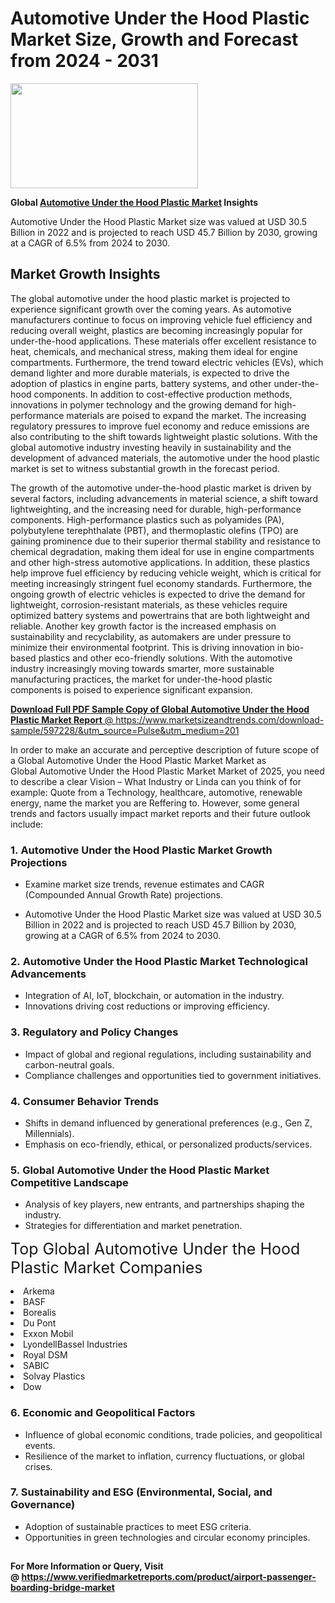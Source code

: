 <H1>Automotive Under the Hood Plastic Market Size, Growth and Forecast from 2024 - 2031</H1><img class="aligncenter size-medium wp-image-584254" src="https://thirdeyenews.in/wp-content/uploads/2024/09/Global-Market-Research-300x168.jpeg" alt="" width="300" height="168" /><p><strong>Global&nbsp;<a href="https://www.marketsizeandtrends.com/download-sample/597228/&amp;utm_source=Pulse&amp;utm_medium=201">Automotive Under the Hood Plastic Market</a> Insights</strong></p><p>Automotive Under the Hood Plastic Market size was valued at USD 30.5 Billion in 2022 and is projected to reach USD 45.7 Billion by 2030, growing at a CAGR of 6.5% from 2024 to 2030.</p><p><h2>Market Growth Insights</h2> <p>The global automotive under the hood plastic market is projected to experience significant growth over the coming years. As automotive manufacturers continue to focus on improving vehicle fuel efficiency and reducing overall weight, plastics are becoming increasingly popular for under-the-hood applications. These materials offer excellent resistance to heat, chemicals, and mechanical stress, making them ideal for engine compartments. Furthermore, the trend toward electric vehicles (EVs), which demand lighter and more durable materials, is expected to drive the adoption of plastics in engine parts, battery systems, and other under-the-hood components. In addition to cost-effective production methods, innovations in polymer technology and the growing demand for high-performance materials are poised to expand the market. The increasing regulatory pressures to improve fuel economy and reduce emissions are also contributing to the shift towards lightweight plastic solutions. With the global automotive industry investing heavily in sustainability and the development of advanced materials, the automotive under the hood plastic market is set to witness substantial growth in the forecast period.</p> <p><a href="#"></a></p> <p>The growth of the automotive under-the-hood plastic market is driven by several factors, including advancements in material science, a shift toward lightweighting, and the increasing need for durable, high-performance components. High-performance plastics such as polyamides (PA), polybutylene terephthalate (PBT), and thermoplastic olefins (TPO) are gaining prominence due to their superior thermal stability and resistance to chemical degradation, making them ideal for use in engine compartments and other high-stress automotive applications. In addition, these plastics help improve fuel efficiency by reducing vehicle weight, which is critical for meeting increasingly stringent fuel economy standards. Furthermore, the ongoing growth of electric vehicles is expected to drive the demand for lightweight, corrosion-resistant materials, as these vehicles require optimized battery systems and powertrains that are both lightweight and reliable. Another key growth factor is the increased emphasis on sustainability and recyclability, as automakers are under pressure to minimize their environmental footprint. This is driving innovation in bio-based plastics and other eco-friendly solutions. With the automotive industry increasingly moving towards smarter, more sustainable manufacturing practices, the market for under-the-hood plastic components is poised to experience significant expansion.</p> <p><a href="#"></p><p><span class=""><strong>Download Full PDF Sample Copy of Global Automotive Under the Hood Plastic Market Report</strong> @ <a href="https://www.marketsizeandtrends.com/download-sample/597228/&amp;utm_source=Pulse&amp;utm_medium=201" target="_blank">https://www.marketsizeandtrends.com/download-sample/597228/&amp;utm_source=Pulse&amp;utm_medium=201</a></span></p><p>In order to make an accurate and perceptive description of future scope of a Global&nbsp;Automotive Under the Hood Plastic Market Market as Global&nbsp;Automotive Under the Hood Plastic Market Market of 2025, you need to describe a clear Vision &ndash; What Industry or Linda can you think of for example: Quote from a Technology, healthcare, automotive, renewable energy, name the market you are Reffering to. However, some general trends and factors usually impact market reports and their future outlook include:</p><h3>1.&nbsp;<strong>Automotive Under the Hood Plastic Market Growth Projections</strong></h3><ul><li>Examine market size trends, revenue estimates and CAGR (Compounded Annual Growth Rate) projections.</li><li><p>Automotive Under the Hood Plastic Market size was valued at USD 30.5 Billion in 2022 and is projected to reach USD 45.7 Billion by 2030, growing at a CAGR of 6.5% from 2024 to 2030.</p></li></ul><h3>2.&nbsp;<strong>Automotive Under the Hood Plastic Market Technological Advancements</strong></h3><ul><li>Integration of AI, IoT, blockchain, or automation in the industry.</li><li>Innovations driving cost reductions or improving efficiency.</li></ul><h3>3.&nbsp;<strong>Regulatory and Policy Changes</strong></h3><ul><li>Impact of global and regional regulations, including sustainability and carbon-neutral goals.</li><li>Compliance challenges and opportunities tied to government initiatives.</li></ul><h3>4.&nbsp;<strong>Consumer Behavior Trends</strong></h3><ul><li>Shifts in demand influenced by generational preferences (e.g., Gen Z, Millennials).</li><li>Emphasis on eco-friendly, ethical, or personalized products/services.</li></ul><h3>5.&nbsp;<strong>Global Automotive Under the Hood Plastic Market Competitive Landscape</strong></h3><ul><li>Analysis of key players, new entrants, and partnerships shaping the industry.</li><li>Strategies for differentiation and market penetration.</li></ul><p data-pm-slice="1 1 []"><span style="color: inherit; font-family: inherit; font-size: 25px;">Top Global Automotive Under the Hood Plastic Market Companies</span></p><div class="" data-test-id=""><p><li>Arkema</li><li> BASF</li><li> Borealis</li><li> Du Pont</li><li> Exxon Mobil</li><li> LyondellBassel Industries</li><li> Royal DSM</li><li> SABIC</li><li> Solvay Plastics</li><li> Dow</li></p></div><h3>6.&nbsp;<strong>Economic and Geopolitical Factors</strong></h3><ul><li>Influence of global economic conditions, trade policies, and geopolitical events.</li><li>Resilience of the market to inflation, currency fluctuations, or global crises.</li></ul><h3>7.&nbsp;<strong>Sustainability and ESG (Environmental, Social, and Governance)</strong></h3><ul><li>Adoption of sustainable practices to meet ESG criteria.</li><li>Opportunities in green technologies and circular economy principles.</li></ul><h2><strong style="font-size: 14px;">For More Information or Query, Visit @&nbsp;</strong><a style="background-color: #ffffff; font-size: 14px;" href="https://www.marketsizeandtrends.com/report/automotive-under-the-hood-plastic-market/" target="_blank">https://www.verifiedmarketreports.com/product/airport-passenger-boarding-bridge-market</a></h2>
